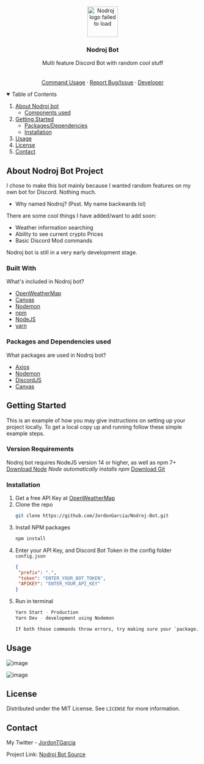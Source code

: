<!-- PROJECT LOGO -->
<br/>
<p align="center">
  <a href="https://github.com/othneildrew/Best-README-Template">
    <img src="https://i.ibb.co/nj9z0B2/Nodroj.webp" alt="Nodroj logo failed to load" width="80" height="80">
  </a>

  <h3 align="center">Nodroj Bot</h3>

  <p align="center">
    Multi feature Discord Bot with random cool stuff
    <br />
   <!-- ADD SOON  ======  <a href="Put a Vercel link with command/help docs"><strong>Nodroj Bot Docs</strong></a> -->
    <br />
    <br />
    <a href="#usage">Command Usage</a>
    ·
    <a href="https://github.com/JordonGarcia/Nodroj-Bot/issues">Report Bug/Issue</a>
    ·
    <a href="https://jordongarcia.com">Developer</a>
  </p>
</p>

<!-- TABLE OF CONTENTS -->
<details open="open">
  <summary>Table of Contents</summary>
  <ol>
    <li>
      <a href="#about-nodroj-bot-project">About Nodroj bot</a>
      <ul>
        <li><a href="#built-with">Components used</a></li>
      </ul>
    </li>
    <li>
      <a href="#getting-started">Getting Started</a>
      <ul>
        <li><a href="#packages-and-dependencies-used">Packages/Dependencies</a></li>
        <li><a href="#installation">Installation</a></li>
      </ul>
    </li>
    <li><a href="#usage">Usage</a></li>
    <!--   ADD SOON ====   <li><a href="#roadmap">Roadmap</a></li> -->
    <!-- <li><a href="#contributing">Contributing</a></li> -->
    <li><a href="#license">License</a></li>
    <li><a href="#contact">Contact</a></li>
    <!-- <li><a href="#acknowledgements">Acknowledgements</a></li> -->
  </ol>
</details>



<!-- ABOUT THE PROJECT -->
## About Nodroj Bot Project

I chose to make this bot mainly because I wanted random features on my own bot for Discord. Nothing much.
* Why named Nodroj? (Psst. My name backwards lol)

There are some cool things I have added/want to add soon:
* Weather information searching
* Ability to see current crypto Prices
* Basic Discord Mod commands

Nodroj bot is still in a very early development stage.

### Built With

What's included in Nodroj bot?
* [OpenWeatherMap](https://openweathermap.org/api)
* [Canvas](https://www.npmjs.com/package/canvas)
* [Nodemon](https://nodemon.io/)
* [npm](https://www.npmjs.com/)
* [NodeJS](https://nodejs.org)
* [yarn](https://yarnpkg.com/)



### Packages and Dependencies used

What packages are used in Nodroj bot?
* [Axios](https://www.npmjs.com/package/axios)
* [Nodemon](https://www.npmjs.com/package/nodemon)
* [DiscordJS](https://discord.js.org/#/)
* [Canvas](https://www.npmjs.com/package/canvas)



<!-- GETTING STARTED -->
## Getting Started

This is an example of how you may give instructions on setting up your project locally.
To get a local copy up and running follow these simple example steps.

### Version Requirements

Nodroj bot requires NodeJS version 14 or higher, as well as npm 7+
[Download Node](https://nodejs.org) *Node automatically installs npm*
[Download Git](https://git-scm.com/downloads)

### Installation

1. Get a free API Key at [OpenWeatherMap](https://openweathermap.org/api)
2. Clone the repo
   ```sh
   git clone https://github.com/JordonGarcia/Nodroj-Bot.git
   ```
3. Install NPM packages
   ```sh
   npm install
   ```
4. Enter your API Key, and Discord Bot Token in the config folder `config.json`
   ```JSON
   {
    "prefix": ".",
    "token": "ENTER_YOUR_BOT_TOKEN",
    "APIKEY": "ENTER_YOUR_API_KEY"
   }
   ```
5. Run in terminal
   ```sh
   Yarn Start - Production
   Yarn Dev - development using Nodemon

   If both those commands throw errors, try making sure your `package.json` file matches mine
   ```

<!-- USAGE EXAMPLES -->
## Usage

![image](https://i.ibb.co/Wn3YZqz/Screenshot-2.png)

![image](https://i.ibb.co/b7DX1Gh/Screenshot-1.png)

<!--    ADD SOON ====    _For more examples, please refer to the [Documentation](https://example.com)_ -->



<!-- ADD ROADMAP EVENTUALLY  -->

<!-- ROADMAP
## Roadmap

See the [open issues](https://github.com/othneildrew/Best-README-Template/issues) for a list of proposed features (and known issues). -->



<!-- LICENSE -->
## License

Distributed under the MIT License. See `LICENSE` for more information.


<!-- CONTACT -->
## Contact

My Twitter - [JordonTGarcia](https://twitter.com/jordontgarcia)

Project Link: [Nodroj Bot Source](https://github.com/JordonGarcia/Nodroj-Bot)